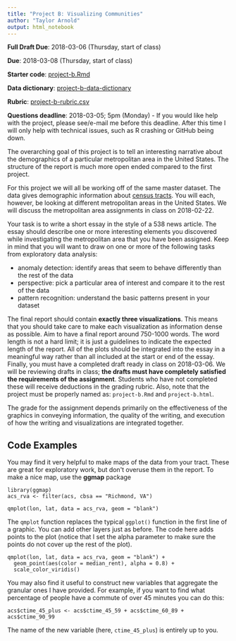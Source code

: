 ```yaml
---
title: "Project B: Visualizing Communities"
author: "Taylor Arnold"
output: html_notebook
---
```


**Full Draft Due**: 2018-03-06 (Thursday, start of class)

**Due**: 2018-03-08 (Thursday, start of class)

**Starter code**: <a href="https://raw.githubusercontent.com/statsmaths/stat209/master/projects/project-b.Rmd" download="project-b.Rmd" target="_blank">project-b.Rmd</a>

**Data dictionary**: [project-b-data-dictionary](https://statsmaths.github.io/stat209/notes/project-b-acs-dictionary)

**Rubric**: [project-b-rubric.csv](https://github.com/statsmaths/stat209/blob/master/projects/project-b-rubric.csv)

**Questions deadline**:  2018-03-05; 5pm (Monday) - If you would like help
with the project, please see/e-mail me before this deadline. After this time
I will only help with technical issues, such as R crashing or GitHub being
down.

The overarching goal of this project is to tell an interesting narrative about
the demographics of a particular metropolitan area in the United States. The
structure of the report is much more open ended compared to the first project.

For this project we will all be working off of the same master dataset. The
data gives demographic information about [census tracts](https://en.wikipedia.org/wiki/Census_tract). You will each, however, be looking at different metropolitan
areas in the United States. We will discuss the metropolitan area assignments
in class on 2018-02-22.

Your task is to write a short essay in the style of a 538 news article.
The essay should describe one or more interesting elements you discovered
while investigating the metropolitan area that you have been assigned. Keep
in mind that you will want to draw on one or more of the following tasks
from exploratory data analysis:

- anomaly detection: identify areas that seem to behave differently than the
rest of the data
- perspective: pick a particular area of interest and compare it to the rest
of the data
- pattern recognition: understand the basic patterns present in your dataset

The final report should contain **exactly three visualizations**. This means
that you should take care to make each visualization as information dense as
possible. Aim to have a final report around 750-1000 words. The word length is
not a hard limit; it is just a guidelines to indicate the expected length
of the report. All of the plots should be integrated into the essay in a
meaningful way rather than all included at the start or end of the essay.
Finally, you must have a completed draft ready in class on 2018-03-06. We
will be reviewing drafts in class; **the drafts must have completely satisfied
the requirements of the assignment**. Students who have not completed these
will receive deductions in the grading rubric. Also, note that the project
must be properly named as: `project-b.Rmd` and `project-b.html`.

The grade for the assignment depends primarily on the effectiveness of the
graphics in conveying information, the quality of the writing, and execution
of how the writing and visualizations are integrated together.

## Code Examples

You may find it very helpful to make maps of the data from your tract. These
are great for exploratory work, but don't overuse them in the report. To make
a nice map, use the **ggmap** package

```{r}
library(ggmap)
acs_rva <- filter(acs, cbsa == "Richmond, VA")

qmplot(lon, lat, data = acs_rva, geom = "blank")
```

The `qmplot` function replaces the typical `ggplot()` function in the first
line of a graphic. You can add other layers just as before. The code here adds
points to the plot (notice that I set the alpha parameter to make sure the
points do not cover up the rest of the plot).

```{r}
qmplot(lon, lat, data = acs_rva, geom = "blank") +
  geom_point(aes(color = median_rent), alpha = 0.8) +
  scale_color_viridis()
```

You may also find it useful to construct new variables that aggregate the
granular ones I have provided. For example, if you want to find what percentage
of people have a commute of over 45 minutes you can do this:

```{r}
acs$ctime_45_plus <- acs$ctime_45_59 + acs$ctime_60_89 + acs$ctime_90_99
```

The name of the new variable (here, `ctime_45_plus`) is entirely up to you.



